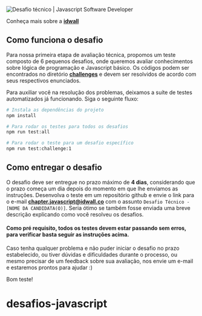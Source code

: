 ![Desafio técnico | Javascript Software Developer](https://user-images.githubusercontent.com/61591316/75612456-78f83b00-5b1b-11ea-9bf8-211c6f6f6bf1.png)

Conheça mais sobre a **[idwall](https://idwall.co/sobre-nos/)**

## Como funciona o desafio

Para nossa primeira etapa de avaliação técnica, propomos um teste composto de 6 pequenos desafios, onde queremos avaliar conhecimentos sobre lógica de programação e Javascript básico. Os códigos podem ser encontrados no diretório **[challenges](https://github.com/idwall/desafios-javascript/tree/master/challenges)** e devem ser resolvidos de acordo com seus respectivos enunciados.

Para auxiliar você na resolução dos problemas, deixamos a suíte de testes automatizados já funcionando. Siga o seguinte fluxo:

```sh
# Instala as dependências do projeto
npm install

# Para rodar os testes para todos os desafios
npm run test:all

# Para rodar o teste para um desafio específico
npm run test:challenge:1
```

## Como entregar o desafio

O desafio deve ser entregue no prazo máximo de **4 dias**, considerando que o prazo começa um dia depois do momento em que lhe enviamos as instruções.
Desenvolva o teste em um repositório github e envie o link para o e-mail **chapter.javascript@idwall.co** com o assunto `Desafio Técnico - [NOME DA CANDIDATA(O)]`. Seria ótimo se também fosse enviada uma breve descrição explicando como você resolveu os desafios.

#### Como pré requisito, todos os testes devem estar passando sem erros, para verificar basta seguir as instruções acima.

Caso tenha qualquer problema e não puder iniciar o desafio no prazo estabelecido, ou tiver dúvidas e dificuldades durante o processo, ou mesmo precisar de um feedback sobre sua avaliação, nos envie um e-mail e estaremos prontos para ajudar :)

Bom teste!
# desafios-javascript
